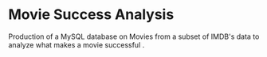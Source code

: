 # Movie Success Analysis
 Production of a MySQL database on Movies from a subset of IMDB's data to analyze what makes a movie successful .

